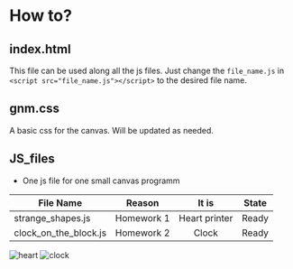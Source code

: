 # How to?
## index.html
This file can be used along all the js files. 
Just change the `file_name.js` in `<script src="file_name.js"></script>` to the desired file name.
## gnm.css
A basic css for the canvas. Will be updated as needed.
## JS_files
* One js file for one small canvas programm

| File Name | Reason | It is | State |
| ------------- |:-------------:| :-----: | ----- |
| strange_shapes.js | Homework 1 | Heart printer | Ready  |
| clock_on_the_block.js | Homework 2 | Clock | Ready  |

![heart](https://github.com/Mares1492/school_classes/assets/90237423/c81a28b0-ec95-412f-aeec-d1c53b630b1a  "Homework 1")
![clock](https://github.com/Mares1492/school_classes/assets/90237423/969742c2-31c0-4bd6-b513-8d139d5f227b "Homework 2")
